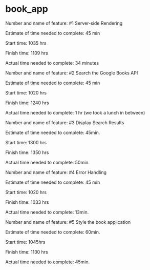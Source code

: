 # book_app
Number and name of feature: #1 Server-side Rendering

Estimate of time needed to complete: 45 min

Start time: 1035 hrs

Finish time: 1109 hrs

Actual time needed to complete: 34 minutes


Number and name of feature: #2 Search the Google Books API

Estimate of time needed to complete: 45 min

Start time: 1020 hrs

Finish time:  1240 hrs

Actual time needed to complete: 1 hr (we took a lunch in between)


Number and name of feature: #3 Display Search Results

Estimate of time needed to complete: 45min.

Start time: 1300 hrs

Finish time: 1350  hrs

Actual time needed to complete: 50min.


Number and name of feature: #4 Error Handling

Estimate of time needed to complete: 45 min

Start time: 1020 hrs

Finish time: 1033  hrs

Actual time needed to complete: 13min.


Number and name of feature: #5 Style the book application

Estimate of time needed to complete:  60min.

Start time:  1045hrs

Finish time:  1130 hrs

Actual time needed to complete: 45min.